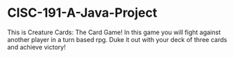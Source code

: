 # CISC-191-A-Java-Project
This is Creature Cards: The Card Game!
In this game you will fight against another player in a turn based rpg. Duke it out with your deck of three cards and achieve victory! 
